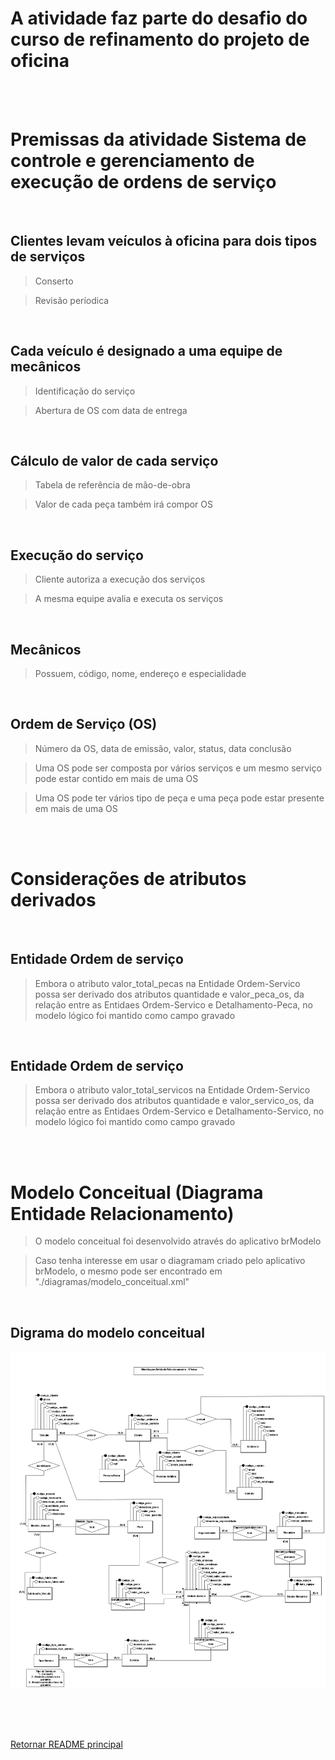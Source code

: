 # A atividade faz parte do desafio do curso de refinamento do projeto de oficina

<br>
<br>

# Premissas da atividade Sistema de controle e gerenciamento de execução de ordens de serviço

<br>

## Clientes levam veículos à oficina para dois tipos de serviços

> Conserto

> Revisão períodica

<br>


## Cada veículo é designado a uma equipe de mecânicos

> Identificação do serviço

> Abertura de OS com data de entrega

<br>


## Cálculo de valor de cada serviço

> Tabela de referência de mão-de-obra

> Valor de cada peça também irá compor OS

<br>


## Execução do serviço

> Cliente autoriza a execução dos serviços

> A mesma equipe avalia e executa os serviços

<br>


## Mecânicos

> Possuem, código, nome, endereço e especialidade

<br>


## Ordem de Serviço (OS)

> Número da OS, data de emissão, valor, status, data conclusão

> Uma OS pode ser composta por vários serviços e um mesmo serviço pode estar contido em mais de uma OS

> Uma OS pode ter vários tipo de peça e uma peça pode estar presente em mais de uma OS

<br>
<br>

# Considerações de atributos derivados

<br>

## Entidade Ordem de serviço

> Embora o atributo valor_total_pecas na Entidade Ordem-Servico possa ser derivado dos atributos quantidade e valor_peca_os, da relação  entre as Entidaes Ordem-Servico e Detalhamento-Peca, no modelo lógico foi mantido como campo gravado

<br>

## Entidade Ordem de serviço

> Embora o atributo valor_total_servicos na Entidade Ordem-Servico possa ser derivado dos atributos quantidade e valor_servico_os, da relação  entre as Entidaes Ordem-Servico e Detalhamento-Servico, no modelo lógico foi mantido como campo gravado

<br>
<br>


# Modelo Conceitual (Diagrama Entidade Relacionamento)

> O modelo conceitual foi desenvolvido através do aplicativo brModelo

> Caso tenha interesse em usar o diagramam criado pelo aplicativo brModelo, o mesmo pode ser encontrado em "./diagramas/modelo_conceitual.xml"

<br>

## Digrama do modelo conceitual 

![Modelo Conceitual](docs/modelo_conceitual.png)

<br>


<br>
<br>

[Retornar README principal](../README.md)